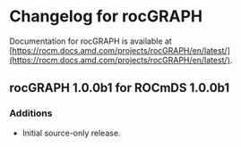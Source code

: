 # Changelog for rocGRAPH

Documentation for rocGRAPH is available at
[https://rocm.docs.amd.com/projects/rocGRAPH/en/latest/](https://rocm.docs.amd.com/projects/rocGRAPH/en/latest/).

## rocGRAPH 1.0.0b1 for ROCmDS 1.0.0b1

### Additions

* Initial source-only release.
